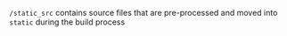 `/static_src` contains source files that are pre-processed and moved into `static` during the build process